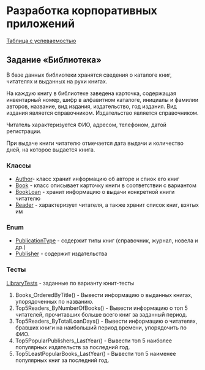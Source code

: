# Разработка корпоративных приложений
[Таблица с успеваемостью](https://docs.google.com/spreadsheets/d/1JD6aiOG6r7GrA79oJncjgUHWtfeW4g_YZ9ayNgxb_w0/edit?usp=sharing)

## Задание «Библиотека»
В базе данных библиотеки хранятся сведения о каталоге книг, читателях и выданных на руки книгах.

На каждую книгу в библиотеке заведена карточка, содержащая инвентарный номер, шифр в алфавитном каталоге, инициалы и фамилии авторов, название, вид издания, издательство, год издания. 
Вид издания является справочником.
Издательство является справочником.

Читатель характеризуется ФИО, адресом, телефоном, датой регистрации. 

При выдаче книги читателю отмечается дата выдачи и количество дней, на которое выдается книга.

### Классы
* [Author](https://github.com/Nibuku/enterprise-development/blob/main/Library.Domain/Models/Author.cs)- класс хранит информацию об авторе и спиок его книг
* [Book](https://github.com/Nibuku/enterprise-development/blob/main/Library.Domain/Models/Book.cs) - класс описывает карточку книги в соответствии с вариантом
* [BookLoan](https://github.com/Nibuku/enterprise-development/blob/main/Library.Domain/Models/BookLoan.cs) - хранит информацию о выдачи конкретной книги читателю
* [Reader](https://github.com/Nibuku/enterprise-development/blob/main/Library.Domain/Models/Reader.cs) - характеризует читателя, а также хрвнит список книг, взятых им

### Enum
* [PublicationType](https://github.com/Nibuku/enterprise-development/blob/main/Library.Domain/Enums/PublicationType.cs) - содержит типы книг (справочник, журнал, новела и др.)
* [Publisher](https://github.com/Nibuku/enterprise-development/blob/main/Library.Domain/Enums/Publisher.cs) - содержит издательства
  
### Тесты
[LibraryTests](https://github.com/Nibuku/enterprise-development/blob/main/Library.Tests/LibraryTests.cs) - заданные по варианту юнит-тесты
1. Books_OrderedByTitle() - Вывести информацию о выданных книгах, упорядоченных по названию.
2. Top5Readers_ByNumberOfBooks() - Вывести информацию о топ 5 читателей, прочитавших больше всего книг за заданный период.
3. Top5Readers_ByTotalLoanDays() - Вывести информацию о читателях, бравших книги на наибольший период времени, упорядочить по ФИО.
4. Top5PopularPublishers_LastYear() - Вывести топ 5 наиболее популярных издательств за последний год.
5. Top5LeastPopularBooks_LastYear() - Вывести топ 5 наименее популярных книг за последний год.
